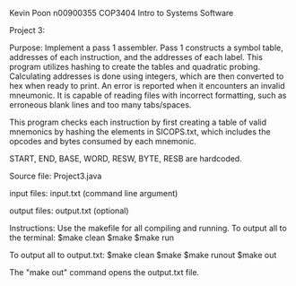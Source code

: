 Kevin Poon
n00900355
COP3404 Intro to Systems Software

Project 3:

Purpose: Implement a pass 1 assembler. Pass 1 constructs a symbol table, 
addresses of each instruction, and the addresses of each label.
This program utilizes hashing to create the tables and quadratic probing.
Calculating addresses is done using integers, which are then converted to 
hex when ready to print. An error is reported when it encounters an invalid
mneumonic. It is capable of reading files with incorrect formatting, such as
erroneous blank lines and too many tabs/spaces.

This program checks each instruction by first creating a table of valid
mnemonics by hashing the elements in SICOPS.txt, which includes the opcodes and
bytes consumed by each mnemonic.

START, END, BASE, WORD, RESW, BYTE, RESB are hardcoded. 

Source file: Project3.java

input files: input.txt (command line argument)

output files: output.txt (optional)

Instructions: Use the makefile for all compiling and running.
To output all to the terminal:
$make clean
$make
$make run

To output all to output.txt:
$make clean
$make
$make runout
$make out

The "make out" command opens the output.txt file.

